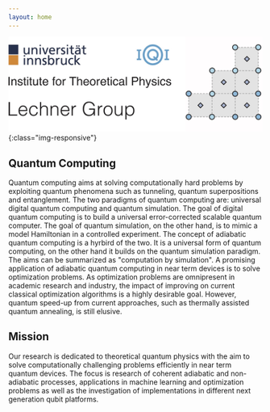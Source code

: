 ```yaml
---
layout: home
---
```


![Group Logo](/assets/images/header.jpg){:class="img-responsive"}

Quantum Computing
---------

Quantum computing aims at solving computationally hard problems by exploiting quantum phenomena such as tunneling, quantum superpositions and entanglement. The two paradigms of quantum computing are: universal digital quantum computing and quantum simulation. The goal of digital quantum computing is to build a universal error-corrected scalable quantum computer. The goal of quantum simulation, on the other hand, is to mimic a model Hamiltonian in a controlled experiment. The concept of adiabatic quantum computing is a hyrbird of the two. It is a universal form of quantum computing, on the other hand it builds on the quantum simulation paradigm. The aims can be summarized as "computation by simulation". A promising application of adiabatic quantum computing in near term devices is to solve optimization problems. As optimization problems are omnipresent in academic research and industry, the impact of improving on current classical optimization algorithms is a highly desirable goal. However, quantum speed-up from current approaches, such as thermally assisted quantum annealing, is still elusive.

Mission
---------
Our research is dedicated to theoretical quantum physics with the aim to solve computationally challenging problems efficiently in near term quantum devices. The focus is research of coherent adiabatic and non-adiabatic processes, applications in machine learning and optimization problems as well as the investigation of implementations in different next generation qubit platforms.
